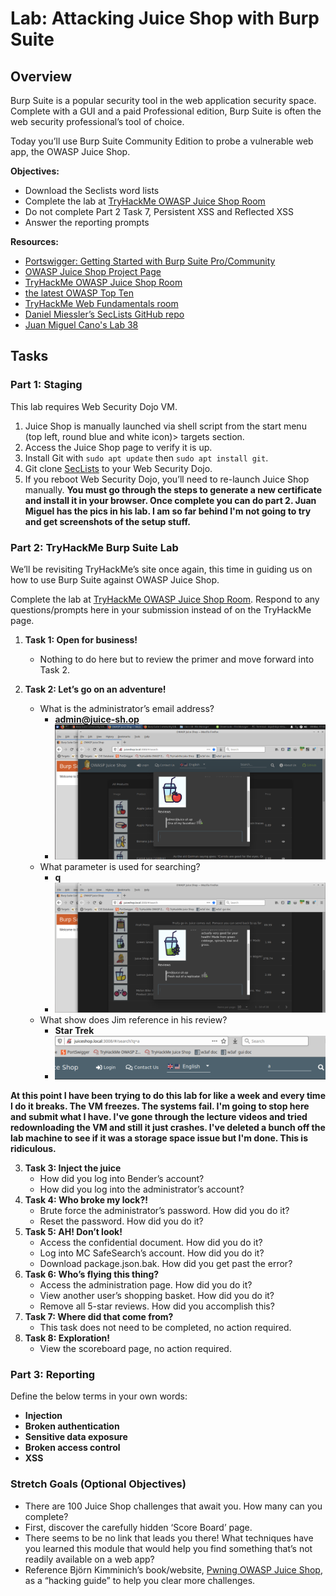 # Lab: Attacking Juice Shop with Burp Suite

## Overview
Burp Suite is a popular security tool in the web application security space. Complete with a GUI and a paid Professional edition, Burp Suite is often the web security professional’s tool of choice.

Today you’ll use Burp Suite Community Edition to probe a vulnerable web app, the OWASP Juice Shop.

**Objectives:**
- Download the Seclists word lists
- Complete the lab at [TryHackMe OWASP Juice Shop Room](https://tryhackme.com/room/owaspjuiceshop)
- Do not complete Part 2 Task 7, Persistent XSS and Reflected XSS
- Answer the reporting prompts

**Resources:**
- [Portswigger: Getting Started with Burp Suite Pro/Community](https://portswigger.net/burp/documentation/desktop/getting-started)
- [OWASP Juice Shop Project Page](https://owasp.org/www-project-juice-shop/)
- [TryHackMe OWASP Juice Shop Room](https://tryhackme.com/room/owaspjuiceshop)
- [the latest OWASP Top Ten](https://owasp.org/www-project-top-ten/)
- [TryHackMe Web Fundamentals room](https://tryhackme.com/room/webfundamentals)
- [Daniel Miessler’s SecLists GitHub repo](https://github.com/danielmiessler/SecLists)
- [Juan Miguel Cano's Lab 38](https://docs.google.com/document/d/1fh4YJhrGxJsTnfaYsXo7cRwxiGWHptlnNsdRJ8aNuko/edit#heading=h.kcpbyn7nzuwg)

## Tasks

### Part 1: Staging
This lab requires Web Security Dojo VM.

1. Juice Shop is manually launched via shell script from the start menu (top left, round blue and white icon)> targets section.
2. Access the Juice Shop page to verify it is up.
3. Install Git with `sudo apt update` then `sudo apt install git`.
4. Git clone [SecLists](https://github.com/danielmiessler/SecLists) to your Web Security Dojo.
5. If you reboot Web Security Dojo, you’ll need to re-launch Juice Shop manually.
**You must go through the steps to generate a new certificate and install it in your browser.  Once complete you can do part 2.  Juan Miguel has the pics in his lab.  I am so far behind I'm not going to try and get screenshots of the setup stuff.**

### Part 2: TryHackMe Burp Suite Lab
We’ll be revisiting TryHackMe’s site once again, this time in guiding us on how to use Burp Suite against OWASP Juice Shop.

Complete the lab at [TryHackMe OWASP Juice Shop Room](https://tryhackme.com/room/owaspjuiceshop). Respond to any questions/prompts here in your submission instead of on the TryHackMe page.

1. **Task 1: Open for business!**
    - Nothing to do here but to review the primer and move forward into Task 2.

2. **Task 2: Let’s go on an adventure!**
    - What is the administrator’s email address? 
      - **admin@juice-sh.op**
      - ![admin email](media/lab38-1.png)
    - What parameter is used for searching?
      - **q**
      - ![search parameter](media/lab38-2.png)
    - What show does Jim reference in his review?
      - **Star Trek**
      - ![Jim's review](media/lab38-3.png)

**At this point I have been trying to do this lab for like a week and every time I do it breaks.  The VM freezes.  The systems fail.  I'm going to stop here and submit what I have.  I've gone through the lecture videos and tried redownloading the VM and still it just crashes.  I've deleted a bunch off the lab machine to see if it was a storage space issue but I'm done.  This is ridiculous.**

3. **Task 3: Inject the juice**
    - How did you log into Bender’s account?
    - How did you log into the administrator’s account?
4. **Task 4: Who broke my lock?!**
    - Brute force the administrator’s password. How did you do it?
    - Reset the password. How did you do it?
5. **Task 5: AH! Don’t look!**
    - Access the confidential document. How did you do it?
    - Log into MC SafeSearch’s account. How did you do it?
    - Download package.json.bak. How did you get past the error?
6. **Task 6: Who’s flying this thing?**
    - Access the administration page. How did you do it?
    - View another user’s shopping basket. How did you do it?
    - Remove all 5-star reviews. How did you accomplish this?
7. **Task 7: Where did that come from?**
    - This task does not need to be completed, no action required.
8. **Task 8: Exploration!**
    - View the scoreboard page, no action required.

### Part 3: Reporting
Define the below terms in your own words:

- **Injection**
- **Broken authentication**
- **Sensitive data exposure**
- **Broken access control**
- **XSS**

### Stretch Goals (Optional Objectives)
- There are 100 Juice Shop challenges that await you. How many can you complete?
- First, discover the carefully hidden ‘Score Board’ page.
- There seems to be no link that leads you there! What techniques have you learned this module that would help you find something that’s not readily available on a web app?
- Reference Björn Kimminich’s book/website, [Pwning OWASP Juice Shop](https://pwning.owasp-juice.shop/), as a “hacking guide” to help you clear more challenges.
